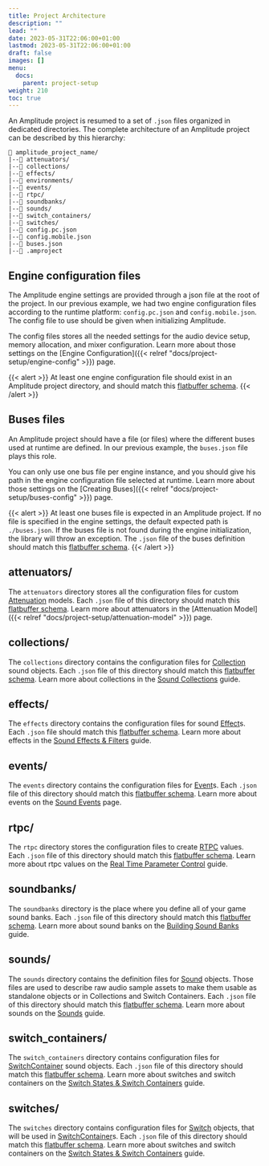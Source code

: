 ```yaml
---
title: Project Architecture
description: ""
lead: ""
date: 2023-05-31T22:06:00+01:00
lastmod: 2023-05-31T22:06:00+01:00
draft: false
images: []
menu:
  docs:
    parent: project-setup
weight: 210
toc: true
---
```


An Amplitude project is resumed to a set of `.json` files organized in dedicated directories. The complete architecture of an Amplitude project can be described by this hierarchy:

```text
📁 amplitude_project_name/
|--📁 attenuators/
|--📁 collections/
|--📁 effects/
|--📁 environments/
|--📁 events/
|--📁 rtpc/
|--📁 soundbanks/
|--📁 sounds/
|--📁 switch_containers/
|--📁 switches/
|--📄 config.pc.json
|--📄 config.mobile.json
|--📄 buses.json
|--📄 .amproject
```

## Engine configuration files

The Amplitude engine settings are provided through a json file at the root of the project. In our previous example, we had two engine configuration files according to the runtime platform: `config.pc.json` and `config.mobile.json`. The config file to use should be given when initializing Amplitude.

The config files stores all the needed settings for the audio device setup, memory allocation, and mixer configuration. Learn more about those settings on the [Engine Configuration]({{< relref "docs/project-setup/engine-config" >}}) page.

{{< alert >}}
At least one engine configuration file should exist in an Amplitude project directory, and should match this [flatbuffer schema](https://github.com/SparkyStudios/AmplitudeAudioSDK/blob/main/schemas/engine_config_definition.fbs).
{{< /alert >}}

## Buses files

An Amplitude project should have a file (or files) where the different buses used at runtime are defined. In our previous example, the `buses.json` file plays this role.

You can only use one bus file per engine instance, and you should give his path in the engine configuration file selected at runtime. Learn more about those settings on the [Creating Buses]({{< relref "docs/project-setup/buses-config" >}}) page.

{{< alert >}}
At least one buses file is expected in an Amplitude project. If no file is specified in the engine settings, the default expected path is `./buses.json`. If the buses file is not found during the engine initialization, the library will throw an exception. The `.json` file of the buses definition should match this [flatbuffer schema](https://github.com/SparkyStudios/AmplitudeAudioSDK/blob/main/schemas/buses_definition.fbs).
{{< /alert >}}

## attenuators/

The `attenuators` directory stores all the configuration files for custom [Attenuation] models. Each `.json` file of this directory should match this [flatbuffer schema](https://github.com/SparkyStudios/AmplitudeAudioSDK/blob/main/schemas/attenuation_definition.fbs). Learn more about attenuators in the [Attenuation Model]({{< relref "docs/project-setup/attenuation-model" >}}) page.

## collections/

The `collections` directory contains the configuration files for [Collection] sound objects. Each `.json` file of this directory should match this [flatbuffer schema](https://github.com/SparkyStudios/AmplitudeAudioSDK/blob/main/schemas/collection_definition.fbs). Learn more about collections in the [Sound Collections](../sound-collections) guide.

## effects/

The `effects` directory contains the configuration files for sound [Effect]s. Each `.json` file should match this [flatbuffer schema](https://github.com/SparkyStudios/AmplitudeAudioSDK/blob/main/schemas/effect_definition.fbs). Learn more about effects in the [Sound Effects & Filters](../sound-effects) guide.

## events/

The `events` directory contains the configuration files for [Event]s. Each `.json` file of this directory should match this [flatbuffer schema](https://github.com/SparkyStudios/AmplitudeAudioSDK/blob/main/schemas/event_definition.fbs). Learn more about events on the [Sound Events](../sound-events) page.

## rtpc/

The `rtpc` directory stores the configuration files to create [RTPC] values. Each `.json` file of this directory should match this [flatbuffer schema](https://github.com/SparkyStudios/AmplitudeAudioSDK/blob/main/schemas/rtpc_definition.fbs). Learn more about rtpc values on the [Real Time Parameter Control](../rtpc) guide.

## soundbanks/

The `soundbanks` directory is the place where you define all of your game sound banks. Each `.json` file of this directory should match this [flatbuffer schema](https://github.com/SparkyStudios/AmplitudeAudioSDK/blob/main/schemas/sound_bank_definition.fbs). Learn more about sound banks on the [Building Sound Banks](../build-sound-bank) guide.

## sounds/

The `sounds` directory contains the definition files for [Sound] objects. Those files are used to describe raw audio sample assets to make them usable as standalone objects or in Collections and Switch Containers. Each `.json` file of this directory should match this [flatbuffer schema](https://github.com/SparkyStudios/AmplitudeAudioSDK/blob/main/schemas/sound_definition.fbs). Learn more about sounds on the [Sounds](../sounds) guide.

## switch_containers/

The `switch_containers` directory contains configuration files for [SwitchContainer] sound objects. Each `.json` file of this directory should match this [flatbuffer schema](https://github.com/SparkyStudios/AmplitudeAudioSDK/blob/main/schemas/switch_container_definition.fbs). Learn more about switches and switch containers on the [Switch States & Switch Containers](../switch-states-and-switch-containers) guide.

## switches/

The `switches` directory contains configuration files for [Switch] objects, that will be used in [SwitchContainer]s. Each `.json` file of this directory should match this [flatbuffer schema](https://github.com/SparkyStudios/AmplitudeAudioSDK/blob/main/schemas/switch_definition.fbs). Learn more about switches and switch containers on the [Switch States & Switch Containers](../switch-states-and-switch-containers) guide.

[Attenuation]: ../../api/Sound/Attenuation
[Collection]: ../../api/Sound/Collection
[Effect]: ../../api/Sound/Effect
[Event]: ../../api/Sound/Event
[RTPC]: ../../api/Sound/RTPC
[Sound]: ../../api/Sound/Sound
[SwitchContainer]: ../../api/Sound/SwitchContainer
[Switch]: ../../api/Sound/Switch
